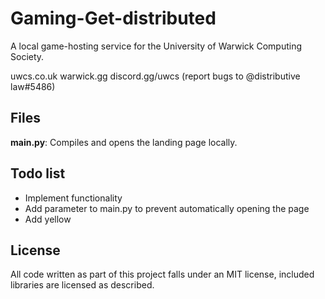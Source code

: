 # Gaming-Get-distributed

A local game-hosting service for the University of Warwick Computing Society.

uwcs.co.uk
warwick.gg
discord.gg/uwcs (report bugs to @distributive law#5486)

## Files

**main.py**: Compiles and opens the landing page locally.

## Todo list

* Implement functionality
* Add parameter to main.py to prevent automatically opening the page
* Add yellow

## License

All code written as part of this project falls under an MIT license, included libraries are licensed as described.
